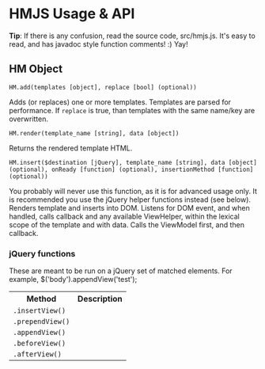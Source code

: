 # HMJS Usage & API

**Tip**: If there is any confusion, read the source code, src/hmjs.js. It's easy to read, and has javadoc style function comments! :) Yay!

## HM Object

``HM.add(templates [object], replace [bool] (optional))``

Adds (or replaces) one or more templates. Templates are parsed for performance. If <code>replace</code>
is true, than templates with the same name/key are overwritten.

``HM.render(template_name [string], data [object])``

Returns the rendered template HTML.

``HM.insert($destination [jQuery], template_name [string], data [object] (optional), onReady [function] (optional), insertionMethod [function] (optional))``

You probably will never use this function, as it is for advanced usage only. It is recommended you use
the jQuery helper functions instead (see below). Renders template and inserts into DOM. Listens for DOM event, and when handled, calls callback and
any available ViewHelper, within the lexical scope of the template and with data. Calls the ViewModel first,
and then callback.



### jQuery functions

These are meant to be run on a jQuery set of matched elements. For example, $('body').appendView('test');

<table width="100%">
<tr>
    <th>Method</th>
    <th>Description</th>
</tr>
<tr>
    <td><code>.insertView()</code></td>
    <td></td>
</tr>
<tr>
    <td><code>.prependView()</code></td>
    <td></td>
</tr>
<tr>
    <td><code>.appendView()</code></td>
    <td></td>
</tr>
<tr>
    <td><code>.beforeView()</code></td>
    <td></td>
</tr>
<tr>
    <td><code>.afterView()</code></td>
    <td></td>
</tr>
</table>
